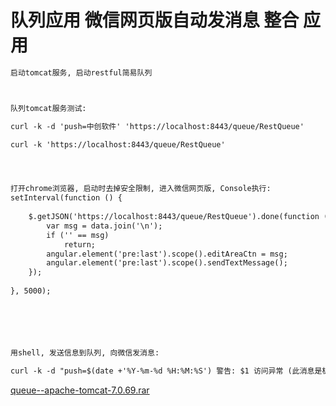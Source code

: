 # 队列应用 微信网页版自动发消息 整合 应用

```txt
启动tomcat服务, 启动restful简易队列



队列tomcat服务测试:

curl -k -d 'push=中创软件' 'https://localhost:8443/queue/RestQueue'

curl -k 'https://localhost:8443/queue/RestQueue'




打开chrome浏览器, 启动时去掉安全限制, 进入微信网页版, Console执行:
setInterval(function () {
	
	$.getJSON('https://localhost:8443/queue/RestQueue').done(function (data) {
		var msg = data.join('\n');
		if ('' == msg)
			return;
		angular.element('pre:last').scope().editAreaCtn = msg;
		angular.element('pre:last').scope().sendTextMessage();
	});
	
}, 5000);






用shell, 发送信息到队列, 向微信发消息:

curl -k -d "push=$(date +'%Y-%m-%d %H:%M:%S') 警告: $1 访问异常 (此消息是机器自动发送)" 'https://localhost:8443/queue/RestQueue'
```


[queue--apache-tomcat-7.0.69.rar](pictures/07d7eb21f4545bca896f44c5bd667dc210023e1d.rar)
